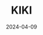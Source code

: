 ---  
layout: startup_page  
title: "KIKI"  
id: "kiki.world"  
permalink: "/kikikiki.world04092024/"  
website: "https://www.kiki.world/"  
funding_round: "Seed"  
funding_amount: ""  
investors: "a16z crypto, The Estée Lauder Companies' New Incubation Ventures (NIV), Double Down, 2Punks Capital, Advancit, RedDao, OrangeDao, GMoney"  
about: "KIKI is a community commerce company that co-creates products with its user audience. Leveraging a proprietary platform and blockchain infrastructure, KIKI connects consumers with brands, enabling co-creation, rewards for engagement, and community building outside traditional web2 channels. This approach fosters a new consumer-centric model where the community plays an active role in product development and brand building."  
markets: "Beauty, Consumer Goods, Web3, Personal Products, Information Services (B2C)"  
hq: "Los Angeles, California, United States"  
founded_year: "2023"  
linkedin: "https://www.linkedin.com/company/kikiworld"  
twitter: "https://twitter.com/kikiworld_"  
instagram: ""  
facebook: "https://www.facebook.com/kikiworld.io"  
crunchbase: "https://www.crunchbase.com/organization/kiki-a8b6"  
pitchbook: "https://pitchbook.com/profiles/company/534616-48"  

date_display: "09-Apr-2024"  
date: "2024-04-09"

# SEO Optimization  
meta_title: "KIKI - Seed"  
meta_description: "KIKI, KIKI is a community commerce company that co-creates products with its user audience. Leveraging a proprietary platform and blockchain infrastructure,..."  
meta_keywords: "KIKI, Beauty, Consumer Goods, Web3, Personal Products, Information Services (B2C), Seed funding"  
canonical_url: "https://startup.projectstartups.com/kikikiki.world04092024/"  
---